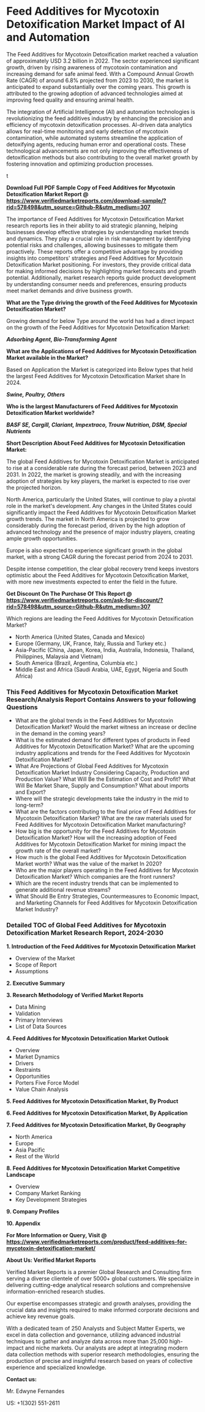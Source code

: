 <meta name="title" content="Global Feed Additives for Mycotoxin Detoxification Market Impact of AI and Automation"><meta name="description" content="The Feed Additives for Mycotoxin Detoxification market reached a valuation of approximately USD 3.2 billion in 2022. The sector experienced significant growth, driven "><meta name="title" content="Feed Additives for Mycotoxin Detoxification Market Size, Share, Scope, Trends, Growth, Opportunities, Analysis, Forecast"><h1>Feed Additives for Mycotoxin Detoxification Market Impact of AI and Automation</h1><p>The Feed Additives for Mycotoxin Detoxification market reached a valuation of approximately USD 3.2 billion in 2022. The sector experienced significant growth, driven by rising awareness of mycotoxin contamination and increasing demand for safe animal feed. With a Compound Annual Growth Rate (CAGR) of around 6.8% projected from 2023 to 2030, the market is anticipated to expand substantially over the coming years. This growth is attributed to the growing adoption of advanced technologies aimed at improving feed quality and ensuring animal health.</p><p>The integration of Artificial Intelligence (AI) and automation technologies is revolutionizing the feed additives industry by enhancing the precision and efficiency of mycotoxin detoxification processes. AI-driven data analytics allows for real-time monitoring and early detection of mycotoxin contamination, while automated systems streamline the application of detoxifying agents, reducing human error and operational costs. These technological advancements are not only improving the effectiveness of detoxification methods but also contributing to the overall market growth by fostering innovation and optimizing production processes.</p>t</p><p id="" class=""><strong>Download Full PDF Sample Copy of Feed Additives for Mycotoxin Detoxification Market Report @ <a href="https://www.verifiedmarketreports.com/download-sample/?rid=578498&utm_source=Github-R&utm_medium=307" target="_blank">https://www.verifiedmarketreports.com/download-sample/?rid=578498&utm_source=Github-R&utm_medium=307</a></strong></p><p>The importance of&nbsp;Feed Additives for Mycotoxin Detoxification Market research reports lies in their ability to aid strategic planning, helping businesses develop effective strategies by understanding market trends and dynamics. They play a crucial role in risk management by identifying potential risks and challenges, allowing businesses to mitigate them proactively. These reports offer a competitive advantage by providing insights into competitors' strategies and Feed Additives for Mycotoxin Detoxification Market positioning. For investors, they provide critical data for making informed decisions by highlighting market forecasts and growth potential. Additionally, market research reports guide product development by understanding consumer needs and preferences, ensuring products meet market demands and drive business growth.</p><p><strong>What are the&nbsp;Type driving the growth of the Feed Additives for Mycotoxin Detoxification Market?</strong></p><p id="" class="">Growing demand for below Type around the world has had a direct impact on the growth of the Feed Additives for Mycotoxin Detoxification Market:</p><em><strong>Adsorbing Agent, Bio-Transforming Agent</strong></em></p><strong>What are the&nbsp;Applications&nbsp;of Feed Additives for Mycotoxin Detoxification Market available in the Market?</strong></p><p id="" class="">Based on Application the Market is categorized into Below types that held the largest Feed Additives for Mycotoxin Detoxification Market share In 2024.</p><em><strong>Swine, Poultry, Others</strong></em></p><strong>Who is the largest Manufacturers of Feed Additives for Mycotoxin Detoxification Market worldwide?</strong></p><p><em><strong>BASF SE, Cargill, Clariant, Impextraco, Trouw Nutrition, DSM, Special Nutrients</strong></em></p><p id="" class=""><strong>Short Description About Feed Additives for Mycotoxin Detoxification Market:</strong></p><p>The global Feed Additives for Mycotoxin Detoxification Market is anticipated to rise at a considerable rate during the forecast period, between 2023 and 2031. In 2022, the market is growing steadily, and with the increasing adoption of strategies by key players, the market is expected to rise over the projected horizon.</p><p>North America, particularly the United States, will continue to play a pivotal role in the market's development. Any changes in the United States could significantly impact the Feed Additives for Mycotoxin Detoxification Market growth trends. The market in North America is projected to grow considerably during the forecast period, driven by the high adoption of advanced technology and the presence of major industry players, creating ample growth opportunities.</p><p>Europe is also expected to experience significant growth in the global market, with a strong CAGR during the forecast period from 2024 to 2031.</p><p>Despite intense competition, the clear global recovery trend keeps investors optimistic about the Feed Additives for Mycotoxin Detoxification Market, with more new investments expected to enter the field in the future.</p><p id="" class=""><strong>Get Discount On The Purchase Of This Report @ <a href="https://www.verifiedmarketreports.com/ask-for-discount/?rid=578498&utm_source=Github-R&utm_medium=307" target="_blank">https://www.verifiedmarketreports.com/ask-for-discount/?rid=578498&utm_source=Github-R&utm_medium=307</a></strong></p>Which regions are leading the Feed Additives for Mycotoxin Detoxification Market?</p><ul><li>North America (United States, Canada and Mexico)</li><li>Europe (Germany, UK, France, Italy, Russia and Turkey etc.)</li><li>Asia-Pacific (China, Japan, Korea, India, Australia, Indonesia, Thailand, Philippines, Malaysia and Vietnam)</li><li>South America (Brazil, Argentina, Columbia etc.)</li><li>Middle East and Africa (Saudi Arabia, UAE, Egypt, Nigeria and South Africa)</li></ul><h3 id="" class="">This Feed Additives for Mycotoxin Detoxification Market Research/Analysis Report Contains Answers to your following Questions</h3><ul><li>What are the global trends in the Feed Additives for Mycotoxin Detoxification Market? Would the market witness an increase or decline in the demand in the coming years?</li><li>What is the estimated demand for different types of products in Feed Additives for Mycotoxin Detoxification Market? What are the upcoming industry applications and trends for the Feed Additives for Mycotoxin Detoxification Market?</li><li>What Are Projections of Global Feed Additives for Mycotoxin Detoxification Market Industry Considering Capacity, Production and Production Value? What Will Be the Estimation of Cost and Profit? What Will Be Market Share, Supply and Consumption? What about imports and Export?</li><li>Where will the strategic developments take the industry in the mid to long-term?</li><li>What are the factors contributing to the final price of Feed Additives for Mycotoxin Detoxification Market? What are the raw materials used for Feed Additives for Mycotoxin Detoxification Market manufacturing?</li><li>How big is the opportunity for the Feed Additives for Mycotoxin Detoxification Market? How will the increasing adoption of Feed Additives for Mycotoxin Detoxification Market for mining impact the growth rate of the overall market?</li><li>How much is the global Feed Additives for Mycotoxin Detoxification Market worth? What was the value of the market In 2020?</li><li>Who are the major players operating in the Feed Additives for Mycotoxin Detoxification Market? Which companies are the front runners?</li><li>Which are the recent industry trends that can be implemented to generate additional revenue streams?</li><li>What Should Be Entry Strategies, Countermeasures to Economic Impact, and Marketing Channels for Feed Additives for Mycotoxin Detoxification Market Industry?</li></ul><h3 id="" class="">Detailed TOC of Global Feed Additives for Mycotoxin Detoxification Market Research Report, 2024-2030</h3><p id="" class=""><strong>1. Introduction of the Feed Additives for Mycotoxin Detoxification Market</strong></p><ul><li>Overview of the Market</li><li>Scope of Report</li><li>Assumptions</li></ul><p id="" class=""><strong>2. Executive Summary</strong></p><p id="" class=""><strong>3. Research Methodology of Verified Market Reports</strong></p><ul><li>Data Mining</li><li>Validation</li><li>Primary Interviews</li><li>List of Data Sources</li></ul><p id="" class=""><strong>4. Feed Additives for Mycotoxin Detoxification Market Outlook</strong></p><ul><li>Overview</li><li>Market Dynamics</li><li>Drivers</li><li>Restraints</li><li>Opportunities</li><li>Porters Five Force Model</li><li>Value Chain Analysis</li></ul><p id="" class=""><strong>5. Feed Additives for Mycotoxin Detoxification Market, By Product</strong></p><p id="" class=""><strong>6. Feed Additives for Mycotoxin Detoxification Market, By Application</strong></p><p id="" class=""><strong>7. Feed Additives for Mycotoxin Detoxification Market, By Geography</strong></p><ul><li>North America</li><li>Europe</li><li>Asia Pacific</li><li>Rest of the World</li></ul><p id="" class=""><strong>8. Feed Additives for Mycotoxin Detoxification Market Competitive Landscape</strong></p><ul><li>Overview</li><li>Company Market Ranking</li><li>Key Development Strategies</li></ul><p id="" class=""><strong>9. Company Profiles</strong></p><p id="" class=""><strong>10. Appendix</strong></p><p id="" class=""><strong>For More Information or Query, Visit @ <a href="https://www.verifiedmarketreports.com/product/feed-additives-for-mycotoxin-detoxification-market/" target="_blank">https://www.verifiedmarketreports.com/product/feed-additives-for-mycotoxin-detoxification-market/</a></strong></p><p id="" class=""><strong>About Us: Verified Market Reports</strong></p><p id="" class="">Verified Market Reports is a premier Global Research and Consulting firm serving a diverse clientele of over 5000+ global customers. We specialize in delivering cutting-edge analytical research solutions and comprehensive information-enriched research studies.</p><p id="" class="">Our expertise encompasses strategic and growth analyses, providing the crucial data and insights required to make informed corporate decisions and achieve key revenue goals.</p><p id="" class="">With a dedicated team of 250 Analysts and Subject Matter Experts, we excel in data collection and governance, utilizing advanced industrial techniques to gather and analyze data across more than 25,000 high-impact and niche markets. Our analysts are adept at integrating modern data collection methods with superior research methodologies, ensuring the production of precise and insightful research based on years of collective experience and specialized knowledge.</p><p id="" class=""><strong>Contact us:</strong></p><p id="" class="">Mr. Edwyne Fernandes</p><p id="" class="">US: +1(302) 551-2611</p>